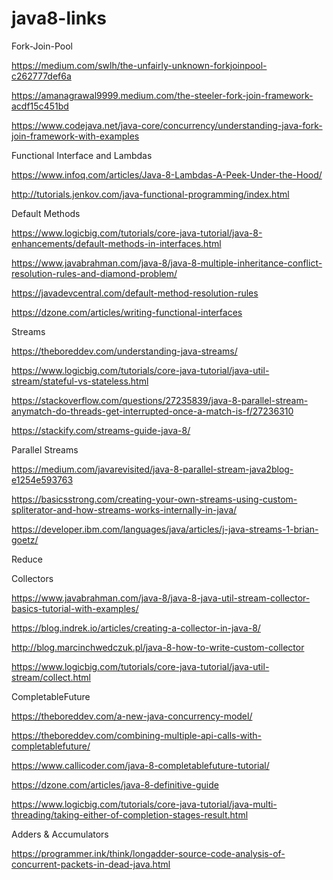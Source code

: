 # java8-links

Fork-Join-Pool

https://medium.com/swlh/the-unfairly-unknown-forkjoinpool-c262777def6a

https://amanagrawal9999.medium.com/the-steeler-fork-join-framework-acdf15c451bd

https://www.codejava.net/java-core/concurrency/understanding-java-fork-join-framework-with-examples


Functional Interface and Lambdas

https://www.infoq.com/articles/Java-8-Lambdas-A-Peek-Under-the-Hood/

http://tutorials.jenkov.com/java-functional-programming/index.html

Default Methods

https://www.logicbig.com/tutorials/core-java-tutorial/java-8-enhancements/default-methods-in-interfaces.html

https://www.javabrahman.com/java-8/java-8-multiple-inheritance-conflict-resolution-rules-and-diamond-problem/

https://javadevcentral.com/default-method-resolution-rules

https://dzone.com/articles/writing-functional-interfaces


Streams

https://theboreddev.com/understanding-java-streams/

https://www.logicbig.com/tutorials/core-java-tutorial/java-util-stream/stateful-vs-stateless.html

https://stackoverflow.com/questions/27235839/java-8-parallel-stream-anymatch-do-threads-get-interrupted-once-a-match-is-f/27236310

https://stackify.com/streams-guide-java-8/

Parallel Streams

https://medium.com/javarevisited/java-8-parallel-stream-java2blog-e1254e593763

https://basicsstrong.com/creating-your-own-streams-using-custom-spliterator-and-how-streams-works-internally-in-java/

https://developer.ibm.com/languages/java/articles/j-java-streams-1-brian-goetz/


Reduce



Collectors

https://www.javabrahman.com/java-8/java-8-java-util-stream-collector-basics-tutorial-with-examples/

https://blog.indrek.io/articles/creating-a-collector-in-java-8/

http://blog.marcinchwedczuk.pl/java-8-how-to-write-custom-collector

https://www.logicbig.com/tutorials/core-java-tutorial/java-util-stream/collect.html


CompletableFuture

https://theboreddev.com/a-new-java-concurrency-model/

https://theboreddev.com/combining-multiple-api-calls-with-completablefuture/

https://www.callicoder.com/java-8-completablefuture-tutorial/

https://dzone.com/articles/java-8-definitive-guide

https://www.logicbig.com/tutorials/core-java-tutorial/java-multi-threading/taking-either-of-completion-stages-result.html

Adders & Accumulators

https://programmer.ink/think/longadder-source-code-analysis-of-concurrent-packets-in-dead-java.html

